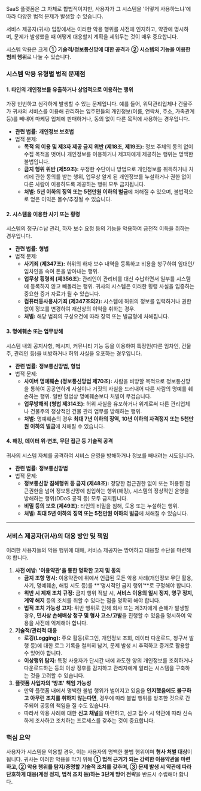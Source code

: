 SaaS 플랫폼은 그 자체로 합법적이지만, 사용자가 그 시스템을 '어떻게 사용하느냐'에 따라 다양한 법적 문제가 발생할 수 있습니다.

서비스 제공자(귀사) 입장에서는 이러한 악용 행위를 사전에 인지하고, 약관에 명시하며, 문제가 발생했을 때 어떻게 대응할지 계획을 세워두는 것이 매우 중요합니다.

시스템 악용은 크게 **① 기술적/정보통신망에 대한 공격**과 **② 시스템의 기능을 이용한 범죄 행위**로 나눌 수 있습니다.

### 시스템 악용 유형별 법적 문제점

#### 1. 타인의 개인정보를 유출하거나 상업적으로 이용하는 행위

가장 빈번하고 심각하게 발생할 수 있는 문제입니다. 예를 들어, 위탁관리업체나 건물주가 귀사의 서비스를 이용해 관리하는 입주민들의 개인정보(이름, 연락처, 주소, 가족관계 등)를 빼내어 마케팅 업체에 판매하거나, 동의 없이 다른 목적에 사용하는 경우입니다.

- **관련 법률:** **개인정보 보호법**
- 법적 문제:
  - **목적 외 이용 및 제3자 제공 금지 위반 (제18조, 제19조):** 정보 주체의 동의 없이 수집 목적을 벗어나 개인정보를 이용하거나 제3자에게 제공하는 행위는 명백한 불법입니다.
  - **금지 행위 위반 (제59조):** 부정한 수단이나 방법으로 개인정보를 취득하거나 처리에 관한 동의를 받는 행위, 업무상 알게 된 개인정보를 누설하거나 권한 없이 다른 사람이 이용하도록 제공하는 행위 모두 금지됩니다.
  - **처벌:** **5년 이하의 징역 또는 5천만원 이하의 벌금**에 처해질 수 있으며, 불법적으로 얻은 이익은 몰수/추징될 수 있습니다.

#### 2. 시스템을 이용한 사기 또는 횡령

시스템의 청구/수납 관리, 하자 보수 요청 등의 기능을 악용하여 금전적 이득을 취하는 경우입니다.

- **관련 법률:** **형법**
- 법적 문제:
  - **사기죄 (제347조):** 허위의 하자 보수 내역을 등록하고 비용을 청구하여 임대인/임차인을 속여 돈을 받아내는 행위.
  - **업무상 횡령죄 (제356조):** 관리인이 관리비를 대신 수납하면서 일부를 시스템에 등록하지 않고 빼돌리는 행위. 귀사의 시스템은 이러한 횡령 사실을 입증하는 중요한 증거 자료가 될 수 있습니다.
  - **컴퓨터등사용사기죄 (제347조의2):** 시스템에 허위의 정보를 입력하거나 권한 없이 정보를 변경하여 재산상의 이익을 취하는 경우.
  - **처벌:** 해당 범죄의 구성요건에 따라 징역 또는 벌금형에 처해집니다.

#### 3. 명예훼손 또는 업무방해

시스템 내의 공지사항, 메시지, 커뮤니티 기능 등을 이용하여 특정인(다른 임차인, 건물주, 관리인 등)을 비방하거나 허위 사실을 유포하는 경우입니다.

- **관련 법률:** **정보통신망법, 형법**
- 법적 문제:
  - **사이버 명예훼손 (정보통신망법 제70조):** 사람을 비방할 목적으로 정보통신망을 통하여 공공연하게 사실이나 거짓의 사실을 드러내어 다른 사람의 명예를 훼손하는 행위. 일반 형법상 명예훼손보다 처벌이 무겁습니다.
  - **업무방해죄 (형법 제314조):** 허위 사실을 유포하거나 위계로써 다른 관리업체나 건물주의 정상적인 건물 관리 업무를 방해하는 행위.
  - **처벌:** 명예훼손의 경우 **최대 7년 이하의 징역, 10년 이하의 자격정지 또는 5천만원 이하의 벌금**에 처해질 수 있습니다.

#### 4. 해킹, 데이터 위·변조, 무단 접근 등 기술적 공격

귀사의 시스템 자체를 공격하여 서비스 운영을 방해하거나 정보를 빼내려는 시도입니다.

- **관련 법률:** **정보통신망법**
- 법적 문제:
  - **정보통신망 침해행위 등 금지 (제48조):** 정당한 접근권한 없이 또는 허용된 접근권한을 넘어 정보통신망에 침입하는 행위(해킹), 시스템의 정상적인 운영을 방해하는 행위(DDoS 공격 등) 모두 금지됩니다.
  - **비밀 등의 보호 (제49조):** 타인의 비밀을 침해, 도용 또는 누설하는 행위.
  - **처벌:** **최대 5년 이하의 징역 또는 5천만원 이하의 벌금**에 처해질 수 있습니다.

------

### 서비스 제공자(귀사)의 대응 방안 및 책임

이러한 사용자들의 악용 행위에 대해, 서비스 제공자는 방어하고 대응할 수단을 마련해야 합니다.

1. **사전 예방: '이용약관'을 통한 명확한 고지 및 동의**
   - **금지 조항 명시:** 이용약관에 위에서 언급된 모든 악용 사례(개인정보 무단 활용, 사기, 명예훼손, 해킹 시도 등)를 **'명시적인 금지 행위'**로 규정해야 합니다.
   - **위반 시 제재 조치 규정:** 금지 행위 적발 시, **서비스 이용의 일시 정지, 영구 정지, 계약 해지** 등의 조치를 취할 수 있다는 점을 명확히 해야 합니다.
   - **법적 조치 가능성 고지:** 위반 행위로 인해 회사 또는 제3자에게 손해가 발생할 경우, **민사상 손해배상 청구 및 형사 고소/고발**을 진행할 수 있음을 명시하여 악용을 사전에 억제해야 합니다.
2. **기술적/관리적 대응**
   - **로깅(Logging):** 주요 활동(로그인, 개인정보 조회, 데이터 다운로드, 청구서 발행 등)에 대한 로그 기록을 철저히 남겨, 문제 발생 시 추적하고 증거로 활용할 수 있어야 합니다.
   - **이상행위 탐지:** 특정 사용자가 단시간 내에 과도한 양의 개인정보를 조회하거나 다운로드하는 등의 이상 징후를 감지하고 관리자에게 알리는 시스템을 구축하는 것을 고려할 수 있습니다.
3. **플랫폼 사업자의 '방조' 책임 가능성**
   - 만약 플랫폼 내에서 명백한 불법 행위가 벌어지고 있음을 **인지했음에도 불구하고 아무런 조치를 취하지 않는다면**, 경우에 따라 불법 행위를 방조한 것으로 간주되어 공동의 책임을 질 수도 있습니다.
   - 따라서 악용 사례에 대한 **신고 채널**을 마련하고, 신고 접수 시 약관에 따라 신속하게 조사하고 조치하는 프로세스를 갖추는 것이 중요합니다.

### 핵심 요약

사용자가 시스템을 악용할 경우, 이는 사용자의 명백한 불법 행위이며 **형사 처벌 대상**이 됩니다. 귀사는 이러한 악용을 막기 위해 **① 법적 근거가 되는 강력한 이용약관을 마련하고, ② 악용 행위를 탐지/증명할 기술적 조치를 갖추며, ③ 문제 발생 시 약관에 따라 단호하게 대응(계정 정지, 법적 조치 등)하는 3단계 방어 전략**을 반드시 수립해야 합니다.